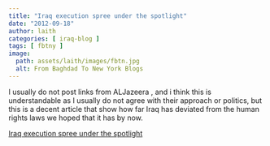 ```yaml
---
title: "Iraq execution spree under the spotlight"
date: "2012-09-18"
author: laith
categories: [ iraq-blog ]
tags: [ fbtny ]
image:
  path: assets/laith/images/fbtn.jpg
  alt: From Baghdad To New York Blogs
---
```


I usually do not post links from ALJazeera , and i think this is understandable as I usually do not agree with their approach or politics, but this is a decent article that show how far Iraq has deviated from the human rights laws we hoped that it has by now.  

  
[Iraq execution spree under the spotlight](https://www.aljazeera.com/indepth/features/2012/09/201291081633731250.html)
